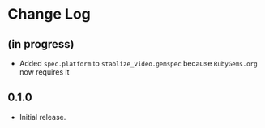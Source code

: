 # Change Log

## (in progress)

* Added `spec.platform` to `stablize_video.gemspec` because `RubyGems.org` now requires it


## 0.1.0

* Initial release.
